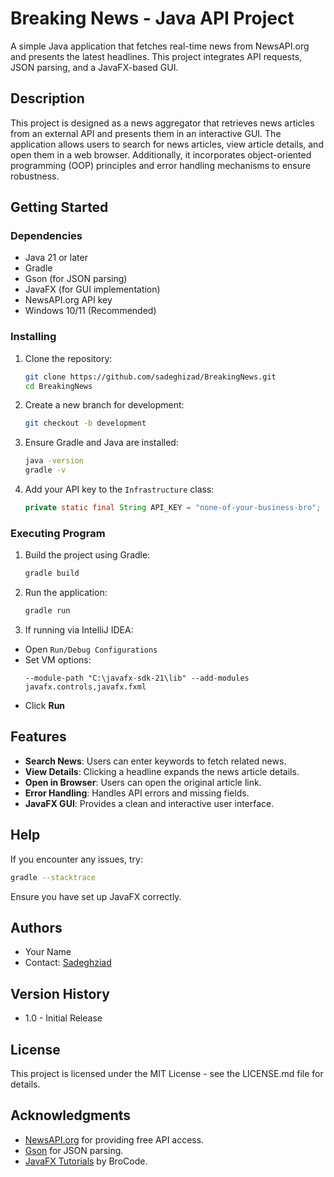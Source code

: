 # Breaking News - Java API Project

A simple Java application that fetches real-time news from NewsAPI.org and presents the latest headlines. This project integrates API requests, JSON parsing, and a JavaFX-based GUI.

## Description

This project is designed as a news aggregator that retrieves news articles from an external API and presents them in an interactive GUI. The application allows users to search for news articles, view article details, and open them in a web browser. Additionally, it incorporates object-oriented programming (OOP) principles and error handling mechanisms to ensure robustness.

## Getting Started

### Dependencies

* Java 21 or later
* Gradle
* Gson (for JSON parsing)
* JavaFX (for GUI implementation)
* NewsAPI.org API key
* Windows 10/11 (Recommended)

### Installing

1. Clone the repository:
   ```bash
   git clone https://github.com/sadeghizad/BreakingNews.git
   cd BreakingNews
   ```
2. Create a new branch for development:
   ```bash
   git checkout -b development
   ```
3. Ensure Gradle and Java are installed:
   ```bash
   java -version
   gradle -v
   ```
4. Add your API key to the `Infrastructure` class:
   ```java
   private static final String API_KEY = "none-of-your-business-bro";
   ```

### Executing Program

1. Build the project using Gradle:
   ```bash
   gradle build
   ```
2. Run the application:
   ```bash
   gradle run
   ```
3. If running via IntelliJ IDEA:
  * Open `Run/Debug Configurations`
  * Set VM options:
    ```
    --module-path "C:\javafx-sdk-21\lib" --add-modules javafx.controls,javafx.fxml
    ```
  * Click **Run**

## Features

- **Search News**: Users can enter keywords to fetch related news.
- **View Details**: Clicking a headline expands the news article details.
- **Open in Browser**: Users can open the original article link.
- **Error Handling**: Handles API errors and missing fields.
- **JavaFX GUI**: Provides a clean and interactive user interface.

## Help

If you encounter any issues, try:
```bash
gradle --stacktrace
```
Ensure you have set up JavaFX correctly.

## Authors

- Your Name
- Contact: [Sadeghziad](https://github.com/sadeghizad)

## Version History

* 1.0 - Initial Release

## License

This project is licensed under the MIT License - see the LICENSE.md file for details.

## Acknowledgments

- [NewsAPI.org](https://newsapi.org/) for providing free API access.
- [Gson](https://github.com/google/gson) for JSON parsing.
- [JavaFX Tutorials](https://www.youtube.com/c/BroCode) by BroCode.
